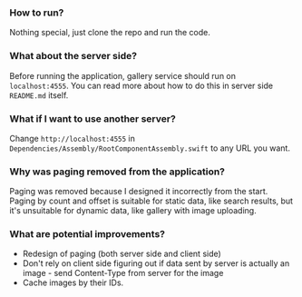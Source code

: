 ### How to run?
Nothing special, just clone the repo and run the code.

### What about the server side?
Before running the application, gallery service should  run on `localhost:4555`. You can read more about how to do this in server side `README.md` itself.

### What if I want to use another server?
Change `http://localhost:4555` in `Dependencies/Assembly/RootComponentAssembly.swift` to any URL you want.

### Why was paging removed from the application?
Paging was removed because I designed it incorrectly from the start. Paging by count and offset is suitable for static data, like search results, but it's unsuitable for dynamic data, like gallery with image uploading.

### What are potential improvements?
- Redesign of paging (both server side and client side)
- Don't rely on client side figuring out if data sent by server is actually an image - send Content-Type from server for the image
- Cache images by their IDs.
